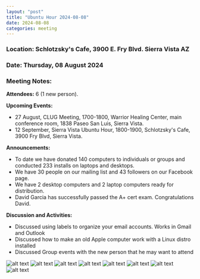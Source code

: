 ```yaml
---
layout: "post"
title: "Ubuntu Hour 2024-08-08"
date: 2024-08-08
categories: meeting
---
```


### Location: Schlotzsky's Cafe, 3900 E. Fry Blvd. Sierra Vista AZ

### Date: Thursday, 08 August 2024

### Meeting Notes:

**Attendees:** 6 (1 new person).

**Upcoming Events:**
 * 27 August, CLUG Meeting, 1700-1800, Warrior Healing Center, main conference room, 1838 Paseo San Luis, Sierra Vista.
 * 12 September, Sierra Vista Ubuntu Hour, 1800-1900, Schlotzsky's Cafe, 3900 Fry Blvd, Sierra Vista.
   
**Announcements:**
 * To date we have donated 140 computers to individuals or groups and conducted 233 installs on laptops and desktops.
 * We have 30 people on our mailing list and 43 followers on our Facebook page.
 * We have 2 desktop computers and 2 laptop computers ready for distribution.
 * David Garcia has successfully passed the A+ cert exam.  Congratulations David.

**Discussion and Activities:**
 * Discussed using labels to organize your email accounts.  Works in Gmail and Outlook
 * Discussed how to make an old Apple computer work with a Linux distro installed
 * Discussed Group events with the new person that he may want to attend

![alt text](https://raw.githubusercontent.com/CochiseLinuxUsersGroup/CochiseLinuxUsersGroup.github.io/master/images2/rsz_sv_ubuntu_hour_2024-08-08_2.jpg)
![alt text](https://raw.githubusercontent.com/CochiseLinuxUsersGroup/CochiseLinuxUsersGroup.github.io/master/images2/rsz_sv_ubuntu_hour_2024-08-08_3.jpg)
![alt text](https://raw.githubusercontent.com/CochiseLinuxUsersGroup/CochiseLinuxUsersGroup.github.io/master/images2/rsz_sv_ubuntu_hour_2024-08-08_4.jpg)
![alt text](https://raw.githubusercontent.com/CochiseLinuxUsersGroup/CochiseLinuxUsersGroup.github.io/master/images2/rsz_sv_ubuntu_hour_2024-08-08_5.jpg)
![alt text](https://raw.githubusercontent.com/CochiseLinuxUsersGroup/CochiseLinuxUsersGroup.github.io/master/images2/rsz_sv_ubuntu_hour_2024-08-08_6.jpg)
![alt text](https://raw.githubusercontent.com/CochiseLinuxUsersGroup/CochiseLinuxUsersGroup.github.io/master/images2/rsz_sv_ubuntu_hour_2024-08-08_7.jpg)
![alt text](https://raw.githubusercontent.com/CochiseLinuxUsersGroup/CochiseLinuxUsersGroup.github.io/master/images2/rsz_sv_ubuntu_hour_2024-08-08_8.jpg)
![alt text](https://raw.githubusercontent.com/CochiseLinuxUsersGroup/CochiseLinuxUsersGroup.github.io/master/images2/rsz_sv_ubuntu_hour_2024-08-08_9.jpg)

